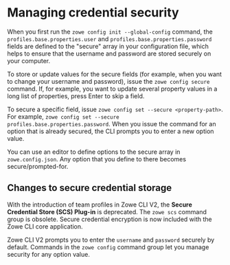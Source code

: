 # Managing credential security

When you first run the `zowe config init --global-config` command, the `profiles.base.properties.user` and `profiles.base.properties.password` fields are defined to the "secure" array in your configuration file, which helps to ensure that the username and password are stored securely on your computer.

To store or update values for the secure fields (for example, when you want to change your username and password), issue the `zowe config secure` command. If, for example, you want to update several property values in a long list of properties, press Enter to skip a field.

To secure a specific field, issue `zowe config set --secure <property-path>`. For example, `zowe config set --secure profiles.base.properties.password`. When you issue the command for an option that is already secured, the CLI prompts you to enter a new option value.

You can use an editor to define options to the secure array in `zowe.config.json`. Any option that you define to there becomes secure/prompted-for.

## Changes to secure credential storage

With the introduction of team profiles in Zowe CLI V2, the **Secure Credential Store (SCS) Plug-in** is deprecated. The `zowe scs` command group is obsolete. Secure credential encryption is now included with the Zowe CLI core application.

Zowe CLI V2 prompts you to enter the `username` and `password` securely by default. Commands in the `zowe config` command group let you manage security for any option value.
